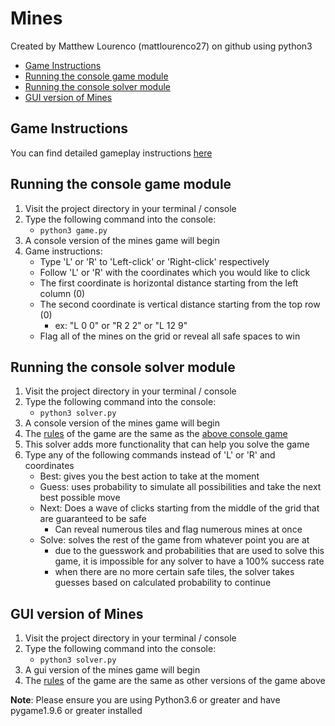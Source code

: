 # Mines
Created by Matthew Lourenco (mattlourenco27) on github using python3

* [Game Instructions](#Game-Instructions)
* [Running the console game module](#Running-the-console-game-module)
* [Running the console solver module](#Running-the-console-solver-module)
* [GUI version of Mines](#GUI-version-of-Mines)

## Game Instructions
You can find detailed gameplay instructions [here](http://zyxyvy.wordpress.com/2012/08/11/the-rules-of-minesweeper/)

## Running the console game module
1. Visit the project directory in your terminal / console
2. Type the following command into the console:
    * `python3 game.py`
3. A console version of the mines game will begin
4. Game instructions:
    * Type 'L' or 'R' to 'Left-click' or 'Right-click' respectively
    * Follow 'L' or 'R' with the coordinates which you would like to click
    * The first coordinate is horizontal distance starting from the left column (0)
    * The second coordinate is vertical distance starting from the top row (0)
        * ex: "L 0 0" or "R 2 2" or "L 12 9"
    * Flag all of the mines on the grid or reveal all safe spaces to win

## Running the console solver module
1. Visit the project directory in your terminal /  console
2. Type the following command into the console:
    * `python3 solver.py`
3. A console version of the mines game will begin
4. The [rules](http://zyxyvy.wordpress.com/2012/08/11/the-rules-of-minesweeper/) of the game are the same as the [above console game](#Running-the-console-game-module)
5. This solver adds more functionality that can help you solve the game
6. Type any of the following commands instead of 'L' or 'R' and coordinates
    * Best: gives you the best action to take at the moment
    * Guess: uses probability to simulate all possibilities and take the next best possible move
    * Next: Does a wave of clicks starting from the middle of the grid that are guaranteed to be safe
        * Can reveal numerous tiles and flag numerous mines at once
    * Solve: solves the rest of the game from whatever point you are at
        * due to the guesswork and probabilities that are used to solve this game, it is impossible for any solver to have a 100% success rate
        * when there are no more certain safe tiles, the solver takes guesses based on calculated probability to continue

## GUI version of Mines
1. Visit the project directory in your terminal /  console
2. Type the following command into the console:
    * `python3 solver.py`
3. A gui version of the mines game will begin
4. The [rules](http://zyxyvy.wordpress.com/2012/08/11/the-rules-of-minesweeper/) of the game are the same as other versions of the game above

**Note**: Please ensure you are using Python3.6 or greater and have pygame1.9.6 or greater installed
